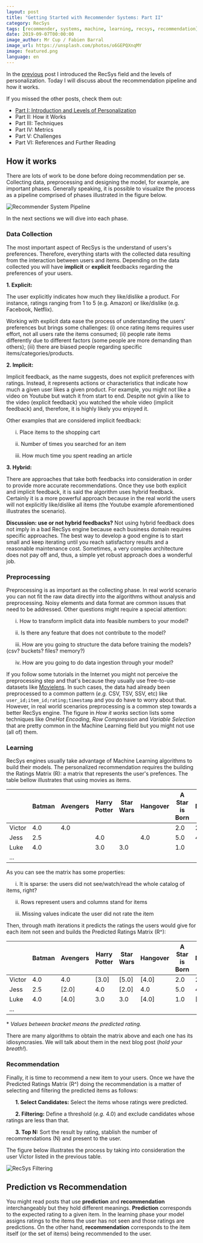 ```yaml
---
layout: post
title: "Getting Started with Recommender Systems: Part II"
category: RecSys
tags: [recommender, systems, machine, learning, recsys, recommendation]
date: 2019-09-07T00:00:00
image_author: Mr Cup / Fabien Barral
image_url: https://unsplash.com/photos/o6GEPQXnqMY
image: featured.png
language: en
---
```


In the [previous](/en/blog/2019/2019-08-13-Getting_Started_with_Recommender_Systems_Part_I/) post I introduced the RecSys field and the levels of personalization. Today I will discuss about the recommendation pipeline and how it works.

If you missed the other posts, check them out:

- [Part I: Introduction and Levels of Personalization](/en/blog/2019/2019-08-13-Getting_Started_with_Recommender_Systems_Part_I/)
- Part II: How it Works
- Part III: Techniques
- Part IV: Metrics
- Part V: Challenges
- Part VI: References and Further Reading

## How it works

There are lots of work to be done before doing recommendation per se. Collecting data, preprocessing and designing the model, for example, are important phases. Generally speaking, it is possible to visualize the process as a pipeline comprised of phases illustrated in the figure below.

![Recommender System Pipeline](./recsys_phases.png "Recommender System Pipeline")

In the next sections we will dive into each phase.

### Data Collection

The most important aspect of RecSys is the understand of users's preferences. Therefore, everything starts with the collected data resulting from the interaction between users and items. Depending on the data collected you will have **implicit** or **explicit** feedbacks regarding the preferences of your users.

**1. Explicit:**

The user explicitly indicates how much they like/dislike a product. For instance, ratings ranging from 1 to 5 (e.g. Amazon) or like/dislike (e.g. Facebook, Netflix).

Working with explicit data ease the process of understanding the users' preferences but brings some challenges: (i) once rating items requires user effort, not all users rate the items consumed; (ii) people rate items differently due to different factors (some people are more demanding than others); (iii) there are biased people regarding specific items/categories/products.

**2. Implicit:**

Implicit feedback, as the name suggests, does not explicit preferences with ratings. Instead, it represents actions or characteristics that indicate how much a given user likes a given product. For example, you might not like a video on Youtube but watch it from start to end. Despite not givin a like to the video (explicit feedback) you watched the whole video (implicit feedback) and, therefore, it is highly likely you enjoyed it.

Other examples that are considered implicit feedback:

&nbsp;&nbsp;&nbsp;&nbsp;&nbsp; i. Place items to the shopping cart

&nbsp;&nbsp;&nbsp;&nbsp;&nbsp; ii. Number of times you searched for an item

&nbsp;&nbsp;&nbsp;&nbsp;&nbsp; iii. How much time you spent reading an article

**3. Hybrid:**

There are approaches that take both feedbacks into consideration in order to provide more accurate recommendations. Once they use both explicit and implicit feedback, it is said the algorithm uses hybrid feedback. Certainly it is a more powerful approach because in the real world the users will not explicitly like/dislike all items (the Youtube example aforementioned illustrates the scenario).

**Discussion: use or not hybrid feedbacks?**
Not using hybrid feedback does not imply in a bad RecSys engine because each business domain requires specific approaches. The best way to develop a good engine is to start small and keep iterating until you reach satisfactory results and a reasonable maintenance cost. Sometimes, a very complex architecture does not pay off and, thus, a simple yet robust approach does a wonderful job.

### Preprocessing

Preprocessing is as important as the collecting phase. In real world scenario you can not fit the raw data directly into the algorithms without analysis and preprocessing. Noisy elements and data format are common issues that need to be addressed. Other questions might require a special attention:

&nbsp;&nbsp;&nbsp;&nbsp;&nbsp; i. How to transform implicit data into feasible numbers to your model?

&nbsp;&nbsp;&nbsp;&nbsp;&nbsp; ii. Is there any feature that does not contribute to the model?

&nbsp;&nbsp;&nbsp;&nbsp;&nbsp; iii. How are you going to structure the data before training the models? (csv? buckets? files? memory?)

&nbsp;&nbsp;&nbsp;&nbsp;&nbsp; iv. How are you going to do data ingestion through your model?

If you follow some tutorials in the Internet you might not perceive the preprocessing step and that's because they usually use free-to-use datasets like [Movielens](https://grouplens.org/datasets/movielens/). In such cases, the data had already been preprocessed to a common pattern (_e.g._ CSV, TSV, SSV, etc) like `user_id;item_id;rating;timestamp` and you do have to worry about that. However, in real world scenarios preprocessing is a common step towards a better RecSys engine. The figure in _How it works_ section lists some techniques like _OneHot Encoding_, _Row Compression_ and _Variable Selection_ that are pretty common in the Machine Learning field but you might not use (all of) them.

### Learning

RecSys engines usually take advantage of Machine Learning algorithms to build their models. The personalized recommendation requires the building the Ratings Matrix (R): a matrix that represents the user's prefences. The table bellow illustrates that using movies as items.

|        | Batman | Avengers | Harry Potter | Star Wars | Hangover | A Star is Born | Nemo | ... |
| ------ | ------ | -------- | ------------ | --------- | -------- | -------------- | ---- | --- |
| Victor | 4.0    | 4.0      |              |           |          | 2.0            | 2.0  |     |
| Jess   | 2.5    |          | 4.0          |           | 4.0      | 5.0            | 4.0  |     |
| Luke   | 4.0    |          | 3.0          | 3.0       |          | 1.0            |      |     |
| ...    |        |          |              |           |          |                |      |     |

As you can see the matrix has some properties:

&nbsp;&nbsp;&nbsp;&nbsp;&nbsp; i. It is sparse: the users did not see/watch/read the whole catalog of items, right?

&nbsp;&nbsp;&nbsp;&nbsp;&nbsp; ii. Rows represent users and columns stand for items

&nbsp;&nbsp;&nbsp;&nbsp;&nbsp; iii. Missing values indicate the user did not rate the item

Then, through math iterations it predicts the ratings the users would give for each item not seen and builds the Predicted Ratings Matrix (R^):

|        | Batman | Avengers | Harry Potter | Star Wars | Hangover | A Star is Born | Nemo  | ... |
| ------ | ------ | -------- | ------------ | --------- | -------- | -------------- | ----- | --- |
| Victor | 4.0    | 4.0      | [3.0]        | [5.0]     | [4.0]    | 2.0            | 2.0   |     |
| Jess   | 2.5    | [2.0]    | 4.0          | [2.0]     | 4.0      | 5.0            | 4.0   |     |
| Luke   | 4.0    | [4.0]    | 3.0          | 3.0       | [4.0]    | 1.0            | [2.0] |     |
| ...    |        |          |              |           |          |                |       |     |

\* _Values between bracket means the predicted rating._

There are many algorithms to obtain the matrix above and each one has its idiosyncrasies. We will talk about them in the next blog post (_hold your breath!_).

### Recommendation

Finally, it is time to recommend a new item to your users. Once we have the Predicted Ratings Matrix (R^) doing the recommendation is a matter of selecting and filtering the predicted items as follows:

&nbsp;&nbsp;&nbsp;&nbsp;&nbsp; **1. Select Candidates:** Select the items whose ratings were predicted.

&nbsp;&nbsp;&nbsp;&nbsp;&nbsp; **2. Filtering:** Define a threshold (_e.g._ 4.0) and exclude candidates whose ratings are less than that.

&nbsp;&nbsp;&nbsp;&nbsp;&nbsp; **3. Top N:** Sort the result by rating, stablish the number of recommendations (N) and present to the user.

The figure below illustrates the process by taking into consideration the user Victor listed in the previous table.

![RecSys Filtering](./recsys_filtering.png "RecSys Filtering")

## Prediction vs Recommendation

You might read posts that use **prediction** and **recommendation** interchangeably but they hold different meanings. **Prediction** corresponds to the expected rating to a given item. In the learning phase your model assigns ratings to the items the user has not seen and those ratings are predictions. On the other hand, **recommendation** corresponds to the item itself (or the set of items) being recommended to the user.
